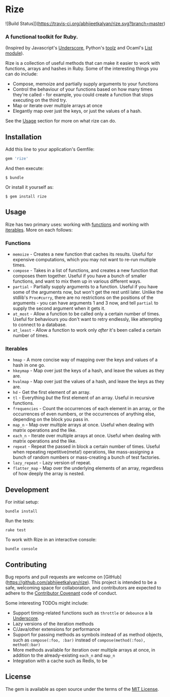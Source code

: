 # Rize

![Build Status]](https://travis-ci.org/abhijeetkalyan/rize.svg?branch=master)

### A functional toolkit for Ruby.

(Inspired by Javascript's [Underscore](http://underscorejs.org/), Python's [toolz](https://github.com/pytoolz/toolz) and Ocaml's [List module](http://caml.inria.fr/pub/docs/manual-ocaml/libref/List.html)).

Rize is a collection of useful methods that can make it easier to work with functions, arrays and hashes in Ruby. Some of the interesting things you can do include:

- Compose, memoize and partially supply arguments to your functions
- Control the behaviour of your functions based on how many times they're called - for example, you could create a function that stops executing on the third try.
- Map or iterate over multiple arrays at once
- Elegantly map over just the keys, or just the values of a hash.

See the [Usage](https://github.com/abhijeetkalyan/rize#usage) section for more on what rize can do.

## Installation

Add this line to your application's Gemfile:

```ruby
gem 'rize'
```

And then execute:

    $ bundle

Or install it yourself as:

    $ gem install rize

## Usage

Rize has two primary uses: working with [functions](https://github.com/abhijeetkalyan/rize/blob/master/lib/rize/functional.rb) and working with [iterables](https://github.com/abhijeetkalyan/rize/blob/master/lib/rize/iteration.rb). More on each follows:

### Functions

- `memoize` - Creates a new function that caches its results. Useful for expensive computations, which you may not want to re-run multiple times.
- `compose` - Takes in a list of functions, and creates a new function that composes them together. Useful if you have a bunch of smaller functions, and want to mix them up in various different ways.
- `partial` - Partially supply arguments to a function. Useful if you have some of the arguments now, but won't get the rest until later. Unlike the stdlib's `Proc#curry`, there are no restrictions on the positions of the arguments - you can have arguments 1 and 3 now, and tell `partial` to supply the second argument when it gets it.
- `at_most` - Allow a function to be called only a certain number of times. Useful for behaviours you don't want to retry endlessly, like attempting to connect to a database.
- `at_least` - Allow a function to work only *after* it's been called a certain number of times.

### Iterables

- `hmap` - A more concise way of mapping over the keys and values of a hash in one go.
- `hkeymap` - Map over just the keys of a hash, and leave the values as they are.
- `hvalmap` - Map over just the values of a hash, and leave the keys as they are.
- `hd` - Get the first element of an array.
- `tl` - Everything *but* the first element of an array. Useful in recursive functions.
- `frequencies` - Count the occurrences of each element in an array, or the occurrences of even numbers, or the occurrences of anything else, depending on the block you pass in.
- `map_n` - Map over multiple arrays at once. Useful when dealing with matrix operations and the like.
- `each_n` - Iterate over multiple arrays at once. Useful when dealing with matrix operations and the like.
- `repeat` - Repeat the passed in block a certain number of times. Useful when repeating repetitive(meta!) operations, like mass-assigning a bunch of random numbers or mass-creating a bunch of test factories.
- `lazy_repeat` - Lazy version of repeat.
- `flatter_map` - Map over the underlying elements of an array, regardless of how deeply the array is nested.


## Development

For initial setup:

```
bundle install
```

Run the tests:

```
rake test
```

To work with Rize in an interactive console:

```
bundle console
```



## Contributing

Bug reports and pull requests are welcome on [GitHub] (https://github.com/abhijeetkalyan/rize). This project is intended to be a safe, welcoming space for collaboration, and contributors are expected to adhere to the [Contributor Covenant](http://contributor-covenant.org) code of conduct.

Some interesting TODOs might include:

- Support timing-related functions such as `throttle` or `debounce` a la [Underscore](http://underscorejs.org/).
- Lazy versions of the iteration methods
- C/Java/other extensions for performance
- Support for passing methods as symbols instead of as method objects, such as `compose(:foo, :bar)` instead of `compose(method(:foo), method(:bar)`
- More methods available for iteration over multiple arrays at once, in addition to the already-existing `each_n` and `map_n`
- Integration with a cache such as Redis, to be 



## License

The gem is available as open source under the terms of the [MIT License](http://opensource.org/licenses/MIT).
